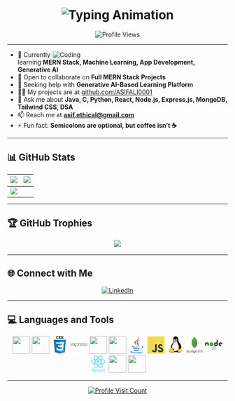 <!-- Intro with Typing Animation -->
<h1 align="center">
  <img src="https://readme-typing-svg.herokuapp.com?font=Fira+Code&size=30&duration=2500&pause=800&center=true&vCenter=true&width=500&lines=Hi+%F0%9F%91%8B%2C+I'm+Md+Asif+Ali;Full-Stack+Developer;AI+Enthusiast+from+India" alt="Typing Animation" />
</h1>

<p align="center">
  <img src="https://komarev.com/ghpvc/?username=ASIFALI0001&label=Profile%20views&color=0e75b6&style=flat" alt="Profile Views" />
</p>

---

<!-- About Section with GIF -->
<img align="right" alt="Coding" width="400" src="https://media.giphy.com/media/qgQUggAC3Pfv687qPC/giphy.gif">

- 🌱 Currently learning **MERN Stack, Machine Learning, App Development, Generative AI**  
- 👯 Open to collaborate on **Full MERN Stack Projects**  
- 🤝 Seeking help with **Generative AI-Based Learning Platform**  
- 👨‍💻 My projects are at [github.com/ASIFALI0001](https://github.com/ASIFALI0001)  
- 💬 Ask me about **Java, C, Python, React, Node.js, Express.js, MongoDB, Tailwind CSS, DSA**  
- 📫 Reach me at **asif.ethical@gmail.com**  
- ⚡ Fun fact: **Semicolons are optional, but coffee isn’t ☕**  

---

## 📊 GitHub Stats  
<div align="center">

| ![](https://github-readme-stats.vercel.app/api?username=ASIFALI0001&theme=tokyonight&hide_border=true&include_all_commits=true&count_private=true&cache_seconds=7200) | ![](https://nirzak-streak-stats.vercel.app/?user=ASIFALI0001&theme=tokyonight&hide_border=true) |
|---|---|
| ![](https://github-readme-stats.vercel.app/api/top-langs/?username=ASIFALI0001&langs_count=10&theme=tokyonight&hide_border=true&layout=compact&count_private=true&cache_seconds=7200) |

</div>

---

## 🏆 GitHub Trophies  
<div align="center">
  <img src="https://github-profile-trophy.vercel.app/?username=ASIFALI0001&theme=radical&no-frame=false&no-bg=true&margin-w=4" />
</div>

---

## 🌐 Connect with Me  
<p align="center">
<a href="https://www.linkedin.com/in/mdasifali1/" target="_blank">
  <img src="https://img.shields.io/badge/LinkedIn-%230077B5.svg?logo=linkedin&logoColor=white" alt="LinkedIn"/>
</a>
</p>

---

## 💻 Languages and Tools  
<p align="center">
  <a href="https://www.arduino.cc/" target="_blank"><img src="https://cdn.worldvectorlogo.com/logos/arduino-1.svg" width="40" height="40"/></a>
  <a href="https://www.blender.org/" target="_blank"><img src="https://download.blender.org/branding/community/blender_community_badge_white.svg" width="40" height="40"/></a>
  <a href="https://developer.mozilla.org/en-US/docs/Web/CSS" target="_blank"><img src="https://raw.githubusercontent.com/devicons/devicon/master/icons/css3/css3-original-wordmark.svg" width="40" height="40"/></a>
  <a href="https://expressjs.com" target="_blank"><img src="https://raw.githubusercontent.com/devicons/devicon/master/icons/express/express-original-wordmark.svg" width="40" height="40"/></a>
  <a href="https://firebase.google.com/" target="_blank"><img src="https://www.vectorlogo.zone/logos/firebase/firebase-icon.svg" width="40" height="40"/></a>
  <a href="https://git-scm.com/" target="_blank"><img src="https://www.vectorlogo.zone/logos/git-scm/git-scm-icon.svg" width="40" height="40"/></a>
  <a href="https://www.java.com" target="_blank"><img src="https://raw.githubusercontent.com/devicons/devicon/master/icons/java/java-original.svg" width="40" height="40"/></a>
  <a href="https://developer.mozilla.org/en-US/docs/Web/JavaScript" target="_blank"><img src="https://raw.githubusercontent.com/devicons/devicon/master/icons/javascript/javascript-original.svg" width="40" height="40"/></a>
  <a href="https://www.linux.org/" target="_blank"><img src="https://raw.githubusercontent.com/devicons/devicon/master/icons/linux/linux-original.svg" width="40" height="40"/></a>
  <a href="https://www.mongodb.com/" target="_blank"><img src="https://raw.githubusercontent.com/devicons/devicon/master/icons/mongodb/mongodb-original-wordmark.svg" width="40" height="40"/></a>
  <a href="https://nodejs.org" target="_blank"><img src="https://raw.githubusercontent.com/devicons/devicon/master/icons/nodejs/nodejs-original-wordmark.svg" width="40" height="40"/></a>
  <a href="https://reactjs.org/" target="_blank"><img src="https://raw.githubusercontent.com/devicons/devicon/master/icons/react/react-original-wordmark.svg" width="40" height="40"/></a>
  <a href="https://tailwindcss.com/" target="_blank"><img src="https://www.vectorlogo.zone/logos/tailwindcss/tailwindcss-icon.svg" width="40" height="40"/></a>
  <a href="https://www.tensorflow.org" target="_blank"><img src="https://www.vectorlogo.zone/logos/tensorflow/tensorflow-icon.svg" width="40" height="40"/></a>
</p>

---

<p align="center">
  <a href="https://visitcount.itsvg.in">
    <img src="https://visitcount.itsvg.in/api?id=ASIFALI0001&icon=0&color=0" alt="Profile Visit Count"/>
  </a>
</p>
